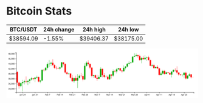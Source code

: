 # Bitcoin Stats

BTC/USDT|24h change|24h high|24h low|
|---|---|---|---|
|$38594.09|-1.55%|$39406.37|$38175.00|

<img src="./chart.svg">
